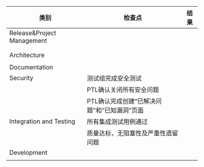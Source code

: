 | 类别                       | 检查点                                      | 结果 |
| -------------------------- | ------------------------------------------- | ---- |
| Release&Project Management |                                             |      |
|                            |                                             |      |
|                            |                                             |      |
| Architecture               |                                             |      |
|                            |                                             |      |
| Documentation              |                                             |      |
| Security                   | 测试组完成安全测试                          |      |
|                            | PTL确认关闭所有安全问题                     |      |
|                            | PTL确认完成创建“已解决问题”和“已知漏洞”页面 |      |
| Integration and Testing    | 所有集成测试用例通过                        |      |
|                            | 质量达标，无阻塞性及严重性遗留问题          |      |
| Development                |                                             |      |
|                            |                                             |      |